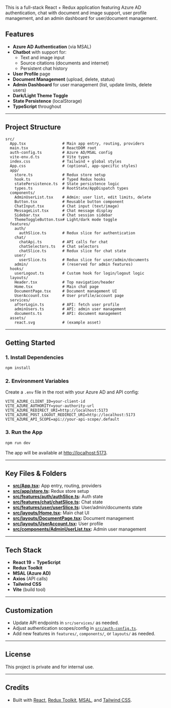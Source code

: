 This is a full-stack React + Redux application featuring Azure AD authentication, chat with document and image support, user profile management, and an admin dashboard for user/document management.

## Features

- **Azure AD Authentication** (via MSAL)
- **Chatbot** with support for:
  - Text and image input
  - Source citations (documents and internet)
  - Persistent chat history
- **User Profile** page
- **Document Management** (upload, delete, status)
- **Admin Dashboard** for user management (list, update limits, delete users)
- **Dark/Light Theme Toggle**
- **State Persistence** (localStorage)
- **TypeScript** throughout

---

## Project Structure

```
src/
  App.tsx                # Main app entry, routing, providers
  main.tsx               # ReactDOM root
  auth-config.ts         # Azure AD/MSAL config
  vite-env.d.ts          # Vite types
  index.css              # Tailwind + global styles
  App.css                # (optional, app-specific styles)
  app/
    store.ts             # Redux store setup
    hook.ts              # Typed Redux hooks
    statePersistence.ts  # State persistence logic
    types.ts             # RootState/AppDispatch types
  components/
    AdminUserList.tsx    # Admin: user list, edit limits, delete
    Button.tsx           # Reusable button component
    ChatInput.tsx        # Chat input (text/image)
    MessageList.tsx      # Chat message display
    Sidebar.tsx          # Chat session sidebar
    ThemeToggleButton.tsx# Light/dark mode toggle
  features/
    auth/
      authSlice.ts       # Redux slice for authentication
    chat/
      chatApi.ts         # API calls for chat
      chatSelectors.ts   # Chat selectors
      chatSlice.ts       # Redux slice for chat state
    user/
      userSlice.ts       # Redux slice for user/admin/documents
    admin/               # (reserved for admin features)
  hooks/
    userLogout.ts        # Custom hook for login/logout logic
  layouts/
    Header.tsx           # Top navigation/header
    Home.tsx             # Main chat page
    DocumentPage.tsx     # Document management UI
    UserAccount.tsx      # User profile/account page
  services/
    afterLogin.ts        # API: fetch user profile
    adminUsers.ts        # API: admin user management
    documents.ts         # API: document management
  assets/
    react.svg            # (example asset)
```

---

## Getting Started

### 1. Install Dependencies

```sh
npm install
```

### 2. Environment Variables

Create a `.env` file in the root with your Azure AD and API config:

```
VITE_AZURE_CLIENT_ID=your-client-id
VITE_AZURE_AUTHORITY=your-authority-url
VITE_AZURE_REDIRECT_URI=http://localhost:5173
VITE_AZURE_POST_LOGOUT_REDIRECT_URI=http://localhost:5173
VITE_AZURE_API_SCOPE=api://your-api-scope/.default
```

### 3. Run the App

```sh
npm run dev
```

The app will be available at [http://localhost:5173](http://localhost:5173).

---

## Key Files & Folders

- **[src/App.tsx](src/App.tsx):** App entry, routing, providers
- **[src/app/store.ts](src/app/store.ts):** Redux store setup
- **[src/features/auth/authSlice.ts](src/features/auth/authSlice.ts):** Auth state
- **[src/features/chat/chatSlice.ts](src/features/chat/chatSlice.ts):** Chat state
- **[src/features/user/userSlice.ts](src/features/user/userSlice.ts):** User/admin/documents state
- **[src/layouts/Home.tsx](src/layouts/Home.tsx):** Main chat UI
- **[src/layouts/DocumentPage.tsx](src/layouts/DocumentPage.tsx):** Document management
- **[src/layouts/UserAccount.tsx](src/layouts/UserAccount.tsx):** User profile
- **[src/components/AdminUserList.tsx](src/components/AdminUserList.tsx):** Admin user management

---

## Tech Stack

- **React 19** + **TypeScript**
- **Redux Toolkit**
- **MSAL (Azure AD)**
- **Axios** (API calls)
- **Tailwind CSS**
- **Vite** (build tool)

---

## Customization

- Update API endpoints in `src/services/` as needed.
- Adjust authentication scopes/config in [`src/auth-config.ts`](src/auth-config.ts).
- Add new features in `features/`, `components/`, or `layouts/` as needed.

---

## License

This project is private and for internal use.

---

## Credits

- Built with [React](https://react.dev/), [Redux Toolkit](https://redux-toolkit.js.org/), [MSAL](https://github.com/AzureAD/microsoft-authentication-library-for-js), and [Tailwind CSS](https://tailwindcss.com/).